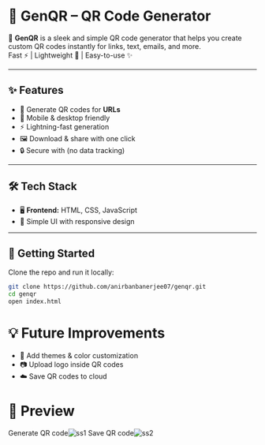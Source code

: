 # 🔗 GenQR – QR Code Generator  

🚀 **GenQR** is a sleek and simple QR code generator that helps you create custom QR codes instantly for links, text, emails, and more.  
Fast ⚡ | Lightweight 🎯 | Easy-to-use ✨  

---

## ✨ Features
- 🎨 Generate QR codes for **URLs**
- 📱 Mobile & desktop friendly
- ⚡ Lightning-fast generation
- 🖼️ Download & share with one click
- 🔒 Secure with (no data tracking)

---

## 🛠️ Tech Stack
- 🖥️ **Frontend:** HTML, CSS, JavaScript  
- 🎨 Simple UI with responsive design  

---

## 🚀 Getting Started
Clone the repo and run it locally:
```bash
git clone https://github.com/anirbanbanerjee07/genqr.git
cd genqr
open index.html
```

# 💡 Future Improvements
- 🌈 Add themes & color customization
- 📷 Upload logo inside QR codes
- ☁️ Save QR codes to cloud

# 📸 Preview
Generate QR code![ss1](https://github.com/user-attachments/assets/6d8c71d4-3726-4237-b271-82db94ddb988)
Save QR code![ss2](https://github.com/user-attachments/assets/d49d0cf9-331a-45e9-85a8-e4806f1fa5ec)










